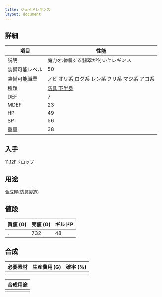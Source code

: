 ```yaml
---
title: ジェイドレギンス
layout: document
---
```

## 詳細


|項目|性能|
|---|---|
|説明|魔力を増幅する翡翠が付いたレギンス|
|装備可能レベル|50|
|装備可能職業|ノビ オリ系 ログ系 レン系 クリ系 マジ系 アコ系|
|種類|[防具 下半身](防具(下半身))|
|DEF|7|
|MDEF|23|
|HP|49|
|SP|56|
|重量|38|

## 入手

11,12Fドロップ

## 用途

[合成屋(防具製造)](合成屋(防具製造))

## 値段


|買値 (G)|売値 (G)|ギルドP|
|---|---|---|
|.|732|48|

## 合成


|必要素材|生産費用 (G)|確率 (%)|
|---|---|---|
||||


|合成用途|
|---|
||
